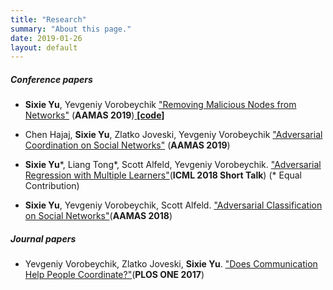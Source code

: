 ```yaml
---
title: "Research"
summary: "About this page."
date: 2019-01-26
layout: default
---
```



##### Conference papers
- **Sixie Yu**, Yevgeniy Vorobeychik ["Removing Malicious Nodes from Networks"](https://arxiv.org/abs/1812.11448) (**AAMAS 2019**)[  **[code]**  ](https://github.com/marsplus/RemoveMaliciousNodesFromNetwork)

- Chen Hajaj, **Sixie Yu**, Zlatko Joveski, Yevgeniy Vorobeychik ["Adversarial Coordination on Social Networks"](https://arxiv.org/abs/1808.01173) (**AAMAS 2019**)

- **Sixie Yu**\*, Liang Tong\*, Scott Alfeld, Yevgeniy Vorobeychik. ["Adversarial Regression with Multiple Learners"](https://arxiv.org/abs/1806.02256)(**ICML 2018 Short Talk**) (\* Equal Contribution)

- **Sixie Yu**, Yevgeniy Vorobeychik, Scott Alfeld. ["Adversarial Classification on Social Networks"](https://arxiv.org/abs/1801.08159)(**AAMAS 2018**)

##### Journal papers
- Yevgeniy Vorobeychik, Zlatko Joveski, **Sixie Yu**. ["Does Communication Help People Coordinate?"](http://journals.plos.org/plosone/article?id=10.1371/journal.pone.0170780)(**PLOS ONE 2017**)






